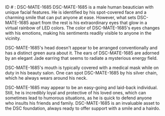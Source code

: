 ID # : DSC-MATE-1685
DSC-MATE-1685 is a male human beautician with unique facial features. He is identified by his spot-covered face and a charming smile that can put anyone at ease. However, what sets DSC-MATE-1685 apart from the rest is his extraordinary eyes that glow in a virtual rainbow of LED colors. The color of DSC-MATE-1685's eyes changes with his emotions, making his sentiments readily visible to anyone in the vicinity.

DSC-MATE-1685's head doesn't appear to be arranged conventionally and has a distinct green aura about it. The ears of DSC-MATE-1685 are adorned by an elegant Jade earring that seems to radiate a mysterious energy field.

DSC-MATE-1685's mouth is typically covered with a medical mask while on duty in his beauty salon. One can spot DSC-MATE-1685 by his silver chain, which he always wears around his neck.

DSC-MATE-1685 may appear to be an easy-going and laid-back individual. Still, he is incredibly loyal and protective of his loved ones, which can sometimes lead to humorous situations, as he is quick to defend anyone who insults his friends and family. DSC-MATE-1685 is an invaluable asset to the DSC foundation, always ready to offer support with a smile and a hairdo.